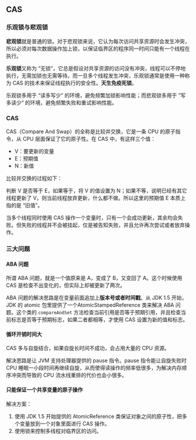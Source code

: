 ## CAS

### 乐观锁与悲观锁

**悲观锁**就是普通的锁。对于悲观锁来说，它认为每次访问共享资源时会发生冲突，所以必须对每次数据操作加上锁，以保证临界区的程序同一时间只能有一个线程在执行。

**乐观锁**又称为 “无锁”，它总是假设对共享资源的访问没有冲突，线程可以不停地执行，无需加锁也无需等待。而一旦多个线程发生冲突，乐观锁通常是使用一种称为 CAS 的技术来保证线程执行的安全性。**天生免疫死锁**。

乐观锁多用于 “读多写少“ 的环境，避免频繁加锁影响性能；而悲观锁多用于 ”写多读少“ 的环境，避免频繁失败和重试影响性能。



### CAS

CAS（Compare And Swap）的全称是比较并交换，它是一条 CPU 的原子指令，从 CPU 层面保证了它的原子性。在 CAS 中，有这样三个值：

- V：要更新的变量
- E：预期值
- N：新值

比较并交换的过程如下：

判断 V 是否等于 E，如果等于，将 V 的值设置为 N；如果不等，说明已经有其它线程更新了 V，则当前线程放弃更新，什么都不做。所以这里的预期值 E 本质上指的是 “旧值”。

当多个线程同时使用 CAS 操作一个变量时，只有一个会成功更新，其余均会失败。但失败的线程并不会被挂起，仅是被告知失败，并且允许再次尝试或者放弃操作。



### 三大问题

#### ABA 问题

所谓 ABA 问题，就是一个值原来是 A，变成了 B，又变回了 A。这个时候使用 CAS 是检查不出变化的，但实际上却被更新了两次。

ABA 问题的解决思路是在变量前面追加上**版本号或者时间戳**。从 JDK 1.5 开始，JDK 的 atomic 包里提供了一个AtomicStampedReference 类来解决 ABA 问题。这个类的 `compareAndSet` 方法检查当前引用是否等于预期引用，并且检查当前标志是否等于预期标志，如果二者都相等，才使用 CAS 设置为新的值和标志。



#### 循环开销时间大

CAS 多与自旋结合，如果自旋长时间不成功，会占用大量的 CPU 资源。

解决思路是让 JVM 支持处理器提供的 pause 指令。pause 指令能让自旋失败时 CPU 睡眠一小段时间再继续自旋，从而使得读操作的频率低很多，为解决内存顺序冲突而导致的 CPU 流水线重排的代价也会小很多。



#### 只能保证一个共享变量的原子操作

解决方案：

1. 使用 JDK 1.5 开始提供的 AtomicReference 类保证对象之间的原子性，把多个变量放到一个对象里面进行 CAS 操作。
2. 使用锁来控制多线程对临界区的访问。
